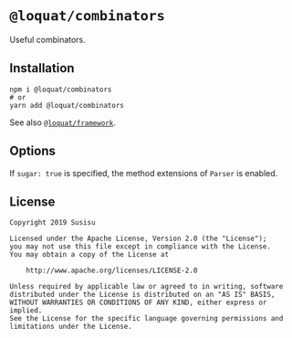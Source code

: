 # `@loquat/combinators`
Useful combinators.

## Installation
``` shell
npm i @loquat/combinators
# or
yarn add @loquat/combinators
```

See also [`@loquat/framework`](https://github.com/susisu/loquat2/tree/master/packages/framework).

## Options
If `sugar: true` is specified, the method extensions of `Parser` is enabled.

## License
```
Copyright 2019 Susisu

Licensed under the Apache License, Version 2.0 (the "License");
you may not use this file except in compliance with the License.
You may obtain a copy of the License at

    http://www.apache.org/licenses/LICENSE-2.0

Unless required by applicable law or agreed to in writing, software
distributed under the License is distributed on an "AS IS" BASIS,
WITHOUT WARRANTIES OR CONDITIONS OF ANY KIND, either express or implied.
See the License for the specific language governing permissions and
limitations under the License.
```
